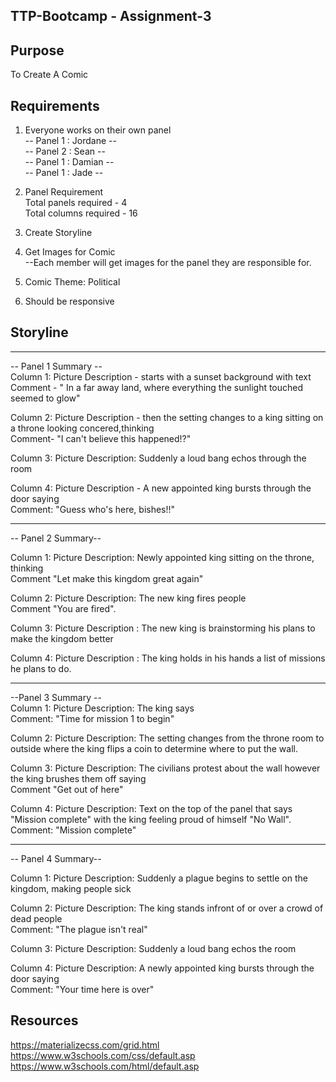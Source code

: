 ## TTP-Bootcamp - Assignment-3

## Purpose

To Create A Comic

## Requirements

1. Everyone works on their own panel<br>
   -- Panel 1 : Jordane --<br>
   -- Panel 2 : Sean --<br>
   -- Panel 1 : Damian --<br>
   -- Panel 1 : Jade --<br>

2. Panel Requirement <br>
   Total panels required - 4<br>
   Total columns required - 16
3. Create Storyline
4. Get Images for Comic <br>
   --Each member will get images for the panel they are responsible for.
5. Comic Theme: Political
6. Should be responsive

## Storyline

---

-- Panel 1 Summary -- <br>
Column 1: Picture Description - starts with a sunset background with text <br>
Comment - " In a far away land, where everything the sunlight touched seemed to glow" <br>

Column 2: Picture Description - then the setting changes to a king sitting on a
throne looking concered,thinking<br>
Comment- "I can't believe this happened!?" <br>

Column 3: Picture Description: Suddenly a loud bang echos through the room <br>

Column 4: Picture Description - A new appointed king bursts through the door saying <br>
Comment: "Guess who's here, bishes!!" <br>

---

-- Panel 2 Summary--

Column 1: Picture Description: Newly appointed king sitting on the throne, thinking <br>
Comment "Let make this kingdom great again"<br>

Column 2: Picture Description: The new king fires people <br>
Comment "You are fired". <br>

Column 3: Picture Description : The new king is brainstorming his plans to make the kingdom better <br>

Column 4: Picture Description : The king holds in his hands a list of missions he plans to do.

---

--Panel 3 Summary -- <br>
Column 1: Picture Description: The king says <br>
Comment: "Time for mission 1 to begin"<br>

Column 2: Picture Description: The setting changes from the throne room to outside where the king flips a coin to determine where to put the wall.

Column 3: Picture Description: The civilians protest about the wall however the king brushes them off saying<br>
Comment "Get out of here"

Column 4: Picture Description: Text on the top of the panel that says "Mission complete" with the king feeling proud of himself "No Wall". <br>
Comment: "Mission complete"

---

-- Panel 4 Summary--

Column 1: Picture Description: Suddenly a plague begins to settle on the kingdom, making people sick

Column 2: Picture Description: The king stands infront of or over a crowd of dead people <br>
Comment: "The plague isn't real"

Column 3: Picture Description: Suddenly a loud bang echos the room

Column 4: Picture Description: A newly appointed king bursts through the door saying<br>
Comment: "Your time here is over"

## Resources

https://materializecss.com/grid.html <br>
https://www.w3schools.com/css/default.asp<br>
https://www.w3schools.com/html/default.asp<br>
